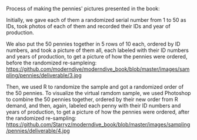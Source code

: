 Process of making the pennies' pictures presented in the book: 

Initially, we gave each of them a randomized serial number from 1 to 50 as IDs, took photos of each of them and recorded their IDs and year of production.  

We also put the 50 pennies together in 5 rows of 10 each, ordered by ID numbers, and took a picture of them all, each labeled with their ID numbers and years of production, to get a picture of how the pennies were ordered, before the randomized re-sampleing:  https://github.com/moderndive/moderndive_book/blob/master/images/sampling/pennies/deliverable/3.jpg

Then, we used R to randomize the sample and got a randomized order of the 50 pennies. To visualize the virtual ramdom sample, we used Photoshop to combine the 50 pennies together, ordered by their new order from R demand, and then, again, labeled each penny with their ID numbers and years of production, to get a picture of how the pennies were ordered, after the randomized re-sampling: https://github.com/Starryz/moderndive_book/blob/master/images/sampling/pennies/deliverable/4.jpg
